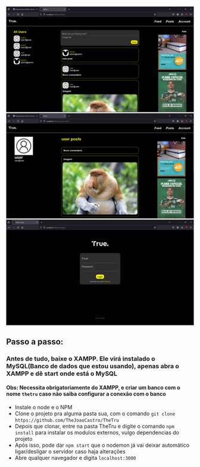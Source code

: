 ![Screenshot](https://raw.githubusercontent.com/TheJoaoCastro/TheTru/main/public/images/images%20README/print1.png)
![Screenshot](https://raw.githubusercontent.com/TheJoaoCastro/TheTru/main/public/images/images%20README/print2.png)
![Screenshot](https://raw.githubusercontent.com/TheJoaoCastro/TheTru/main/public/images/images%20README/print3.png)

## Passo a passo:
### Antes de tudo, baixe o XAMPP. Ele virá instalado o MySQL(Banco de dados que estou usando), apenas abra o XAMPP e dê start onde está o MySQL
#### Obs: Necessita obrigatoriamente do XAMPP, e criar um banco com o nome ``thetru`` caso não saiba configurar a conexão com o banco
- Instale o node e o NPM
- Clone o projeto pra alguma pasta sua, com o comando ``git clone https://github.com/TheJoaoCastro/TheTru``
- Depois que clonar, entre na pasta TheTru e digite o comando ``npm install`` para instalar os modulos externos, vulgo dependencias do projeto
- Após isso, pode dar ``npm start`` que o nodemon já vai deixar automático ligar/desligar o servidor caso haja alterações
- Abre qualquer navegador e digita ``localhost:3000``
